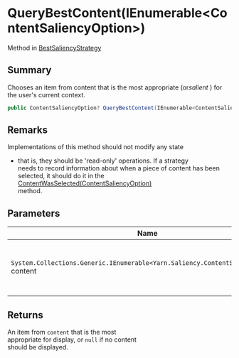 # QueryBestContent(IEnumerable\<ContentSaliencyOption>)

Method in [BestSaliencyStrategy](yarn.saliency.bestsaliencystrategy.md)

## Summary

Chooses an item from content that is the most appropriate (o&#x72;_&#x73;alient_ ) for the user's current context.

```csharp
public ContentSaliencyOption? QueryBestContent(IEnumerable<ContentSaliencyOption> content)
```

## Remarks

Implementations of this method should not modify any state

* that is, they should be 'read-only' operations. If a strategy\
  needs to record information about when a piece of content has been\
  selected, it should do it in the [ContentWasSelected(ContentSaliencyOption)](yarn.saliency.icontentsaliencystrategy.contentwasselected.md)\
  method.

## Parameters

| Name                                                                                  | Description                                                  |
| ------------------------------------------------------------------------------------- | ------------------------------------------------------------ |
| `System.Collections.Generic.IEnumerable<Yarn.Saliency.ContentSaliencyOption>` content | A collection of content items. This collection may be empty. |

## Returns

An item from `content` that is the most\
appropriate for display, or `null` if no content\
should be displayed.
